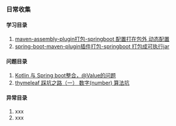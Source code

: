 ### 日常收集

#### 学习目录
1. [maven-assembly-plugin打包-springboot 配置打在包外 动态配置](maven-assembly-plugin.md)
1. [spring-boot-maven-plugin插件打包-springboot 打包成可执行jar](spring-boot-maven-plugin.md)

#### 问题目录
1. [Kotlin 与 Spring boot整合，@Value的问题](spring_and_kotlin_for_value.md)
2. [ thymeleaf 踩坑之路（一） 数字(number) 算法坑](thymeleaf_number.md)

#### 异常目录

1. xxx
2. xxx